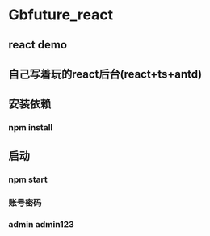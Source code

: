 # Gbfuture_react
## react demo
## 自己写着玩的react后台(react+ts+antd)

## 安装依赖
### npm install

## 启动
### npm start

### 账号密码
### admin  admin123
